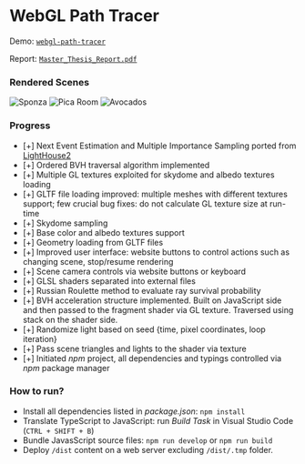 # WebGL Path Tracer

Demo: [`webgl-path-tracer`](https://driule.github.io/webgl-path-tracer/dist/)

Report: [`Master_Thesis_Report.pdf`](https://github.com/driule/webgl-path-tracer/blob/master/Master_Thesis_Report.pdf)

### Rendered Scenes

![Sponza](http://www.students.science.uu.nl/~6070981/assets/images/scenes/gl-sponza.png)
![Pica Room](http://www.students.science.uu.nl/~6070981/assets/images/scenes/gl-pica-room.png)
![Avocados](http://www.students.science.uu.nl/~6070981/assets/images/scenes/gl-avocados.png)

### Progress
- [+] Next Event Estimation and Multiple Importance Sampling ported from [LightHouse2](https://github.com/jbikker/lighthouse2)
- [+] Ordered BVH traversal algorithm implemented
- [+] Multiple GL textures exploited for skydome and albedo textures loading
- [+] GLTF file loading improved: multiple meshes with different textures support; few crucial bug fixes: do not calculate GL texture size at run-time
- [+] Skydome sampling
- [+] Base color and albedo textures support
- [+] Geometry loading from GLTF files
- [+] Improved user interface: website buttons to control actions such as changing scene, stop/resume rendering
- [+] Scene camera controls via website buttons or keyboard
- [+] GLSL shaders separated into external files
- [+] Russian Roulette method to evaluate ray survival probability
- [+] BVH acceleration structure implemented. Built on JavaScript side and then passed to the fragment shader via GL texture. Traversed using stack on the shader side.
- [+] Randomize light based on seed {time, pixel coordinates, loop iteration}
- [+] Pass scene triangles and lights to the shader via texture
- [+] Initiated *npm* project, all dependencies and typings controlled via *npm* package manager

### How to run?
- Install all dependencies listed in *package.json*: `npm install`
- Translate TypeScript to JavaScript: run *Build Task* in Visual Studio Code (`CTRL + SHIFT + B`)
- Bundle JavasScript source files: `npm run develop` or `npm run build`
- Deploy `/dist` content on a web server excluding `/dist/.tmp` folder.
